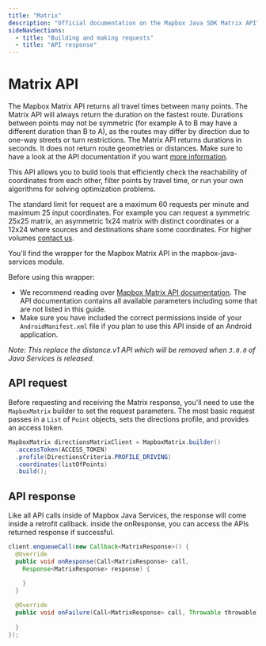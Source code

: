 ```yaml
---
title: "Matrix"
description: "Official documentation on the Mapbox Java SDK Matrix API"
sideNavSections:
  - title: "Building and making requests"
  - title: "API response"
---
```


# Matrix API

The Mapbox Matrix API returns all travel times between many points. The Matrix API will always return the duration on the fastest route. Durations between points may not be symmetric (for example A to B may have a different duration than B to A), as the routes may differ by direction due to one-way streets or turn restrictions. The Matrix API returns durations in seconds. It does not return route geometries or distances. Make sure to have a look at the API documentation if you want [more information](https://www.mapbox.com/api-documentation/#matrix).

This API allows you to build tools that efficiently check the reachability of coordinates from each other, filter points by travel time, or run your own algorithms for solving optimization problems.

The standard limit for request are a maximum 60 requests per minute and maximum 25 input coordinates. For example you can request a symmetric 25x25 matrix, an asymmetric 1x24 matrix with distinct coordinates or a 12x24 where sources and destinations share some coordinates. For higher volumes [contact us](https://www.mapbox.com/contact/sales).

You'll find the wrapper for the Mapbox Matrix API in the mapbox-java-services module.

Before using this wrapper:

- We recommend reading over [Mapbox Matrix API documentation](https://www.mapbox.com/api-documentation/#matrix). The API documentation contains all available parameters including some that are not listed in this guide.
- Make sure you have included the correct permissions inside of your `AndroidManifest.xml` file if you plan to use this API inside of an Android application.

_Note: This replace the distance.v1 API which will be removed when `3.0.0` of Java Services is released._

## API request

Before requesting and receiving the Matrix response, you'll need to use the `MapboxMatrix` builder to set the request parameters. The most basic request passes in a `List` of `Point` objects, sets the directions profile, and provides an access token.

```java
MapboxMatrix directionsMatrixClient = MapboxMatrix.builder()
  .accessToken(ACCESS_TOKEN)
  .profile(DirectionsCriteria.PROFILE_DRIVING)
  .coordinates(listOfPoints)
  .build();
```

## API response

Like all API calls inside of Mapbox Java Services, the response will come inside a retrofit callback. inside the onResponse, you can access the APIs returned response if successful.

```java
client.enqueueCall(new Callback<MatrixResponse>() {
  @Override
  public void onResponse(Call<MatrixResponse> call,
    Response<MatrixResponse> response) {
    
    }
  }

  @Override
  public void onFailure(Call<MatrixResponse> call, Throwable throwable) {
    
  }
});
```
